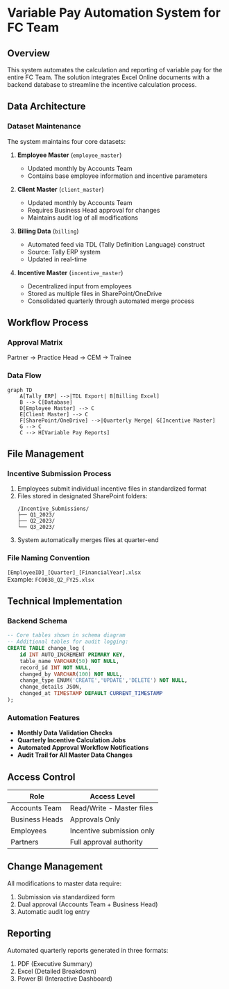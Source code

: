 # Variable Pay Automation System for FC Team

## Overview
This system automates the calculation and reporting of variable pay for the entire FC Team. The solution integrates Excel Online documents with a backend database to streamline the incentive calculation process.

## Data Architecture

### Dataset Maintenance
The system maintains four core datasets:

1. **Employee Master** (`employee_master`)
   - Updated monthly by Accounts Team
   - Contains base employee information and incentive parameters

2. **Client Master** (`client_master`)
   - Updated monthly by Accounts Team
   - Requires Business Head approval for changes
   - Maintains audit log of all modifications

3. **Billing Data** (`billing`)
   - Automated feed via TDL (Tally Definition Language) construct
   - Source: Tally ERP system
   - Updated in real-time

4. **Incentive Master** (`incentive_master`)
   - Decentralized input from employees
   - Stored as multiple files in SharePoint/OneDrive
   - Consolidated quarterly through automated merge process

## Workflow Process

### Approval Matrix
Partner → Practice Head → CEM → Trainee


### Data Flow
```mermaid
graph TD
    A[Tally ERP] -->|TDL Export| B[Billing Excel]
    B --> C[Database]
    D[Employee Master] --> C
    E[Client Master] --> C
    F[SharePoint/OneDrive] -->|Quarterly Merge| G[Incentive Master]
    G --> C
    C --> H[Variable Pay Reports]
```

## File Management

### Incentive Submission Process
1. Employees submit individual incentive files in standardized format
2. Files stored in designated SharePoint folders:
   ```
   /Incentive_Submissions/
   ├── Q1_2023/
   ├── Q2_2023/
   └── Q3_2023/
   ```
3. System automatically merges files at quarter-end

### File Naming Convention
`[EmployeeID]_[Quarter]_[FinancialYear].xlsx`  
Example: `FC0038_Q2_FY25.xlsx`

## Technical Implementation

### Backend Schema
```sql
-- Core tables shown in schema diagram
-- Additional tables for audit logging:
CREATE TABLE change_log (
    id INT AUTO_INCREMENT PRIMARY KEY,
    table_name VARCHAR(50) NOT NULL,
    record_id INT NOT NULL,
    changed_by VARCHAR(100) NOT NULL,
    change_type ENUM('CREATE','UPDATE','DELETE') NOT NULL,
    change_details JSON,
    changed_at TIMESTAMP DEFAULT CURRENT_TIMESTAMP
);
```

### Automation Features
- **Monthly Data Validation Checks**
- **Quarterly Incentive Calculation Jobs**
- **Automated Approval Workflow Notifications**
- **Audit Trail for All Master Data Changes**

## Access Control

| Role | Access Level |
|------|--------------|
| Accounts Team | Read/Write - Master files |
| Business Heads | Approvals Only |
| Employees | Incentive submission only |
| Partners | Full approval authority |

## Change Management
All modifications to master data require:
1. Submission via standardized form
2. Dual approval (Accounts Team + Business Head)
3. Automatic audit log entry

## Reporting
Automated quarterly reports generated in three formats:
1. PDF (Executive Summary)
2. Excel (Detailed Breakdown)
3. Power BI (Interactive Dashboard)
```
